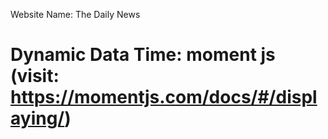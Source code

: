 Website Name: The Daily News

# Dynamic Data Time: moment js (visit: https://momentjs.com/docs/#/displaying/)